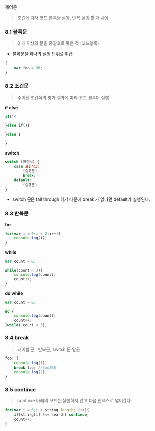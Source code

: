 제어문
> 조건에 따라 코드 블록을 실행, 반복 실행 할 때 사용

### 8.1 블록문
> 0 개 이상의 문을 중괄호로 묶은 것 (코드블록)

- 블록문을 하나의 실행 단위로 취급

```js
{
	var foo = 30;
}
```

### 8.2 조건문
> 주어진 조건식의 평가 결과에 따라 코드 블록이 실행

**if else**
```js
if(){

}else if(){

}else {

}
```

**switch**

```js
switch (표현식) {
	case 표현식1:
		(실행문)
		break;
	default:
		(실행문)
}
```

- switch 문은 fall through 이기 때문에 break 가 없다면 default가 실행된다.

### 8.3 반복문

**for**
```js
for(var i = 0;i < 2;i++){
	console.log(i);
}
```

**while**

```js
var count = 0;

while(count < 3){
	console.log(count);
	count++;
}
```

**do while**

```js
var count = 0;

do {
	console.log(count);
	count++;
}while( count < 3);
```

### 8.4 break

> 레이블 문 , 반복문, switch 문 탈출

```js
foo: {
	console.log(1);
	break foo; //foo탈출
	console.log(2);
}
```

### 8.5 continue
> continue 아래의 코드는 실행하지 않고 다음 인덱스로 넘어간다.

```js
for(var i = 0;i < string.length; i++){
	if(string[i] !== search) continue;
	count++;
}
```